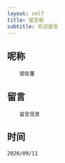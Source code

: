 ```yaml
---
layout: self
title: 留言板
subtitle: 欢迎留言
---
```


## 呢称
```
    邹佐董
```

## 留言
```
    留言信息
```

## 时间
```
2020/09/11
```
